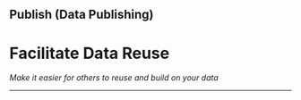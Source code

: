 ## Publish (Data Publishing)

# Facilitate Data Reuse 

_Make it easier for others to reuse and build on your data_

____


